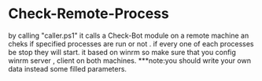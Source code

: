 # Check-Remote-Process


by calling "caller.ps1" it calls a Check-Bot module on a remote machine an cheks if specified processes are run or not . if every one of each processes be stop they will start.
it based on winrm so make sure that you config winrm server , client on both machines.
***note:you should write your own data instead some filled parameters.
